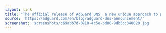 ```yaml
---
layout: link
title: "The official release of AdGuard DNS  a new unique approach to privacy-oriented DNS"
source: 'https://adguard.com/en/blog/adguard-dns-announcement/'
screenshot: 'screenshots/c69abb7d-0910-4c5e-bd86-9db5dc340020.jpg'
---
```


